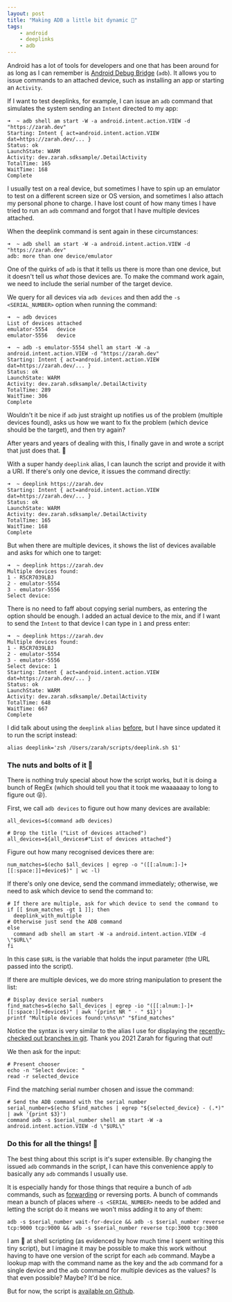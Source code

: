 ```yaml
---
layout: post
title: "Making ADB a little bit dynamic 📱"
tags:
    - android
    - deeplinks
    - adb
---
```


Android has a lot of tools for developers and one that has been around for as long as I can remember is [Android Debug Bridge](https://developer.android.com/tools/adb) (`adb`). It allows you to issue commands to an attached device, such as installing an app or starting an `Activity`.

If I want to test deeplinks, for example, I can issue an `adb` command that simulates the system sending an `Intent` directed to my app:
```shell
➜  ~ adb shell am start -W -a android.intent.action.VIEW -d "https://zarah.dev"
Starting: Intent { act=android.intent.action.VIEW dat=https://zarah.dev/... }
Status: ok
LaunchState: WARM
Activity: dev.zarah.sdksample/.DetailActivity
TotalTime: 165
WaitTime: 168
Complete
```

I usually test on a real device, but sometimes I have to spin up an emulator to test on a different screen size or OS version, and sometimes I also attach my personal phone to charge. I have lost count of how many times I have tried to run an `adb` command and forgot that I have multiple devices attached.

When the deeplink command is sent again in these circumstances:
```shell
➜  ~ adb shell am start -W -a android.intent.action.VIEW -d "https://zarah.dev"
adb: more than one device/emulator
```

One of the quirks of `adb` is that it tells us there is more than one device, but it doesn't tell us _what_ those devices are. To make the command work again, we need to include the serial number of the target device.

We query for all devices via `adb devices` and then add the `-s <SERIAL_NUMBER>` option when running the command:

```shell
➜  ~ adb devices
List of devices attached
emulator-5554	device
emulator-5556	device

➜  ~ adb -s emulator-5554 shell am start -W -a android.intent.action.VIEW -d "https://zarah.dev"
Starting: Intent { act=android.intent.action.VIEW dat=https://zarah.dev/... }
Status: ok
LaunchState: WARM
Activity: dev.zarah.sdksample/.DetailActivity
TotalTime: 289
WaitTime: 306
Complete
```

Wouldn't it be nice if `adb` just straight up notifies us of the problem (multiple devices found), asks us how we want to fix the problem (which device should be the target), and then try again?

After years and years of dealing with this, I finally gave in and wrote a script that just does that. 🙊

With a super handy `deeplink` alias, I can launch the script and provide it with a URI. If there's only one device, it issues the command directly:
```shell
➜  ~ deeplink https://zarah.dev
Starting: Intent { act=android.intent.action.VIEW dat=https://zarah.dev/... }
Status: ok
LaunchState: WARM
Activity: dev.zarah.sdksample/.DetailActivity
TotalTime: 165
WaitTime: 168
Complete
```

But when there are multiple devices, it shows the list of devices available and asks for which one to target:
```shell
➜  ~ deeplink https://zarah.dev
Multiple devices found:
1 - R5CR7039LBJ
2 - emulator-5554
3 - emulator-5556
Select device: 
```

There is no need to faff about copying serial numbers, as entering the option should be enough. I added an actual device to the mix, and if I want to send the `Intent` to that device I can type in `1` and press enter:
```shell
➜  ~ deeplink https://zarah.dev
Multiple devices found:
1 - R5CR7039LBJ
2 - emulator-5554
3 - emulator-5556
Select device: 1
Starting: Intent { act=android.intent.action.VIEW dat=https://zarah.dev/... }
Status: ok
LaunchState: WARM
Activity: dev.zarah.sdksample/.DetailActivity
TotalTime: 648
WaitTime: 667
Complete
```

I did talk about using the `deeplink` `alias` [before](https://zarah.dev/2022/02/08/android12-deeplinks.html), but I have since updated it to run the script instead:
```shell
alias deeplink='zsh /Users/zarah/scripts/deeplink.sh $1'
```

### The nuts and bolts of it 🔩

There is nothing truly special about how the script works, but it is doing a bunch of RegEx (which should tell you that it took me waaaaaay to long to figure out 😝).

First, we call `adb devices` to figure out how many devices are available:
```shell
all_devices=$(command adb devices)

# Drop the title ("List of devices attached")
all_devices=${all_devices#"List of devices attached"}
```

Figure out how many recognised devices there are:
```shell
num_matches=$(echo $all_devices | egrep -o "([[:alnum:]-]+[[:space:]]+device$)" | wc -l)
```

If there's only one device, send the command immediately; otherwise, we need to ask which device to send the command to:
```shell
# If there are multiple, ask for which device to send the command to
if [[ $num_matches -gt 1 ]]; then
  deeplink_with_multiple
# Otherwise just send the ADB command
else
  command adb shell am start -W -a android.intent.action.VIEW -d \"$URL\"
fi
```

In this case `$URL` is the variable that holds the input parameter (the URL passed into the script).

If there are multiple devices, we do more string manipulation to present the list:
```shell
# Display device serial numbers
find_matches=$(echo $all_devices | egrep -io "([[:alnum:]-]+[[:space:]]+device$)" | awk '{print NR " - " $1}')
printf "Multiple devices found:\n%s\n" "$find_matches"
```

Notice the syntax is very similar to the alias I use for displaying the [recently-checked out branches in git](https://zarah.dev/2021/08/10/magic-reflog.html). Thank you 2021 Zarah for figuring that out!

We then ask for the input:
```shell
# Present chooser
echo -n "Select device: "
read -r selected_device
```

Find the matching serial number chosen and issue the command:
```shell
# Send the ADB command with the serial number
serial_number=$(echo $find_matches | egrep "${selected_device} - (.*)" | awk '{print $3}')
command adb -s $serial_number shell am start -W -a android.intent.action.VIEW -d \"$URL\"
```

### Do this for all the things! 💨
The best thing about this script is it's super extensible. By changing the issued `adb` commands in the script, I can have this convenience apply to basically any `adb` commands I usually use.

It is especially handy for those things that require a bunch of `adb` commands, such as [forwarding](https://developer.android.com/tools/adb#forwardports) or reversing ports. A bunch of commands mean a bunch of places where `-s <SERIAL_NUMBER>` needs to be added and letting the script do it means we won't miss adding it to any of them:
```shell
adb -s $serial_number wait-for-device && adb -s $serial_number reverse tcp:9000 tcp:9000 && adb -s $serial_number reverse tcp:3000 tcp:3000
```

I am 💩 at shell scripting (as evidenced by how much time I spent writing this tiny script), but I imagine it may be possible to make this work without having to have one version of the script for each `adb` command. Maybe a lookup map with the command name as the key and the `adb` command for a single device and the `adb` command for multiple devices as the values? Is that even possible? Maybe? It'd be nice.

But for now, the script is [available on Github](https://gist.github.com/zmdominguez/1b74a2fa6bb027870362a3ca5202a8df).